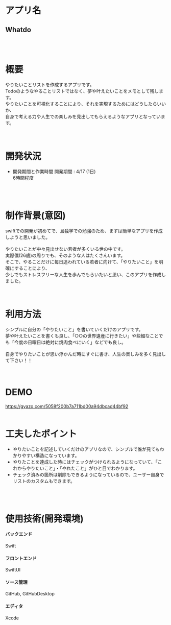 # アプリ名
## Whatdo
<br>
<br>

# 概要
やりたいことリストを作成するアプリです。<br>
Todoのようなやることリストではなく、夢や叶えたいことをメモとして残します。<br>
やりたいことを可視化することにより、それを実現するためにはどうしたらいいか、<br>
自身で考える力や人生での楽しみを見出してもらえるようなアプリとなっています。<br>
<br>
<br>

# 開発状況
- 開発期間と作業時間
開発期間 : 4/17 (1日)<br>
6時間程度
<br>
<br>

# 制作背景(意図)
swiftでの開発が初めてで、且独学での勉強のため、まずは簡単なアプリを作成しようと思いました。<br>
<br>
やりたいことが中々見出せない若者が多くいる世の中です。<br>
実際僕(26歳)の周りでも、そのような人はたくさんいます。<br>
そこで、やることだけに毎日追われている若者に向けて、「やりたいこと」を明確にすることにより、<br>
少しでもストレスフリーな人生を歩んでもらいたいと思い、このアプリを作成しました。<br>
<br>
<br>

# 利用方法
シンプルに自分の「やりたいこと」を書いていくだけのアプリです。<br>
夢や叶えたいことを書くも良し、「○○の世界遺産に行きたい」や些細なことでも「今度の日曜日は絶対に焼肉食べにいく」などでも良し。<br>
<br>
自身でやりたいことが思い浮かんだ時にすぐに書き、人生の楽しみを多く見出して下さい！！<br>
<br>
<br>

# DEMO
https://gyazo.com/5058f200b7a711bd00a94dbcad44bf92
<br>
<br>

# 工夫したポイント
- やりたいことを記述していくだけのアプリなので、シンプルで誰が見てもわかりやすい構造になっています。
- やりたことを達成した時にはチェックがつけられるようになっていて、「これからやりたいこと」・「やれたこと」がひと目でわかります。
- チェック済みの箇所は削除もできるようになっているので、ユーザー自身でリストのカスタムもできます。
<br>
<br>

# 使用技術(開発環境)

#### バックエンド
Swift

#### フロントエンド
SwiftUI

#### ソース管理
GitHub, GitHubDesktop

#### エディタ
Xcode
<br>
<br>
